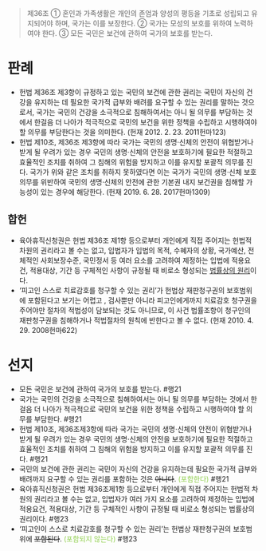 > 제36조
> ① 혼인과 가족생활은 개인의 존엄과 양성의 평등을 기초로 성립되고 유지되어야 하며, 국가는 이를 보장한다.
> ② 국가는 모성의 보호를 위하여 노력하여야 한다.
> ③ 모든 국민은 보건에 관하여 국가의 보호를 받는다.

# 판례
- 헌법 제36조 제3항이 규정하고 있는 국민의 보건에 관한 권리는 국민이 자신의 건강을 유지하는 데 필요한 국가적 급부와 배려를 요구할 수 있는 권리를 말하는 것으로서, 국가는 국민의 건강을 소극적으로 침해하여서는 아니 될 의무를 부담하는 것에서 한걸음 더 나아가 적극적으로 국민의 보건을 위한 정책을 수립하고 시행하여야 할 의무를 부담한다는 것을 의미한다. (헌재 2012. 2. 23. 2011헌마123)
- 헌법 제10조, 제36조 제3항에 따라 국가는 국민의 생명·신체의 안전이 위협받거나 받게 될 우려가 있는 경우 국민의 생명·신체의 안전을 보호하기에 필요한 적절하고 효율적인 조치를 취하여 그 침해의 위험을 방지하고 이를 유지할 포괄적 의무를 진다. 국가가 위와 같은 조치를 취하지 못하였다면 이는 국가가 국민의 생명·신체 보호의무를 위반하여 국민의 생명·신체의 안전에 관한 기본권 내지 보건권을 침해할 가능성이 있는 경우에 해당한다. (헌재 2019. 6. 28. 2017헌마1309)
## 합헌
- 육아휴직신청권은 헌법 제36조 제1항 등으로부터 개인에게 직접 주어지는 헌법적 차원의 권리라고 볼 수는 없고, 입법자가 입법의 목적, 수혜자의 상황, 국가예산, 전체적인 사회보장수준, 국민정서 등 여러 요소를 고려하여 제정하는 입법에 적용요건, 적용대상, 기간 등 구체적인 사항이 규정될 때 비로소 형성되는 <u>법률상의 원리</u>이다.
- ‘피고인 스스로 치료감호를 청구할 수 있는 권리’가 헌법상 재판청구권의 보호범위에 포함된다고 보기는 어렵고 , 검사뿐만 아니라 피고인에게까지 치료감호 청구권을 주어야만 절차의 적법성이 담보되는 것도 아니므로, 이 사건 법률조항이 청구인의 재판청구권을 침해하거나 적법절차의 원칙에 반한다고 볼 수 없다. (헌재 2010. 4. 29. 2008헌마622)
# 선지
- 모든 국민은 보건에 관하여 국가의 보호를 받는다. #행21
- 국가는 국민의 건강을 소극적으로 침해하여서는 아니 될 의무를 부담하는 것에서 한 걸음 더 나아가 적극적으로 국민의 보건을 위한 정책을 수립하고 시행하여야 할 의무를 부담한다. #행21
- 헌법 제10조, 제36조제3항에 따라 국가는 국민의 생명⋅신체의 안전이 위협받거나 받게 될 우려가 있는 경우 국민의 생명⋅신체의 안전을 보호하기에 필요한 적절하고 효율적인 조치를 취하여 그 침해의 위험을 방지하고 이를 유지할 포괄적 의무를 진다. #행21
- 국민의 보건에 관한 권리는 국민이 자신의 건강을 유지하는데 필요한 국가적 급부와 배려까지 요구할 수 있는 권리를 포함하는 것은 ~~아니다~~. <font color="#92d050">(포함한다)</font> #행21
- 육아휴직신청권은 헌법 제36조제1항 등으로부터 개인에게 직접 주어지는 헌법적 차원의 권리라고 볼 수는 없고, 입법자가 여러 가지 요소를 고려하여 제정하는 입법에 적용요건, 적용대상, 기간 등 구체적인 사항이 규정될 때 비로소 형성되는 법률상의 권리이다. #행23
- ‘피고인이 스스로 치료감호를 청구할 수 있는 권리’는 헌법상 재판청구권의 보호범위에 ~~포함된다~~. <font color="#92d050">(포함되지 않는다)</font> #행23